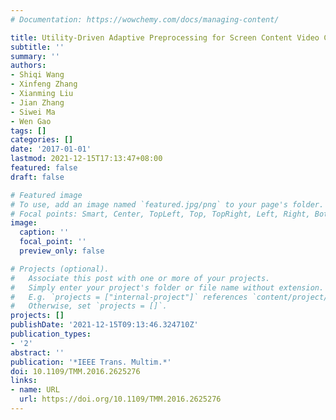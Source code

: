 ```yaml
---
# Documentation: https://wowchemy.com/docs/managing-content/

title: Utility-Driven Adaptive Preprocessing for Screen Content Video Compression
subtitle: ''
summary: ''
authors:
- Shiqi Wang
- Xinfeng Zhang
- Xianming Liu
- Jian Zhang
- Siwei Ma
- Wen Gao
tags: []
categories: []
date: '2017-01-01'
lastmod: 2021-12-15T17:13:47+08:00
featured: false
draft: false

# Featured image
# To use, add an image named `featured.jpg/png` to your page's folder.
# Focal points: Smart, Center, TopLeft, Top, TopRight, Left, Right, BottomLeft, Bottom, BottomRight.
image:
  caption: ''
  focal_point: ''
  preview_only: false

# Projects (optional).
#   Associate this post with one or more of your projects.
#   Simply enter your project's folder or file name without extension.
#   E.g. `projects = ["internal-project"]` references `content/project/deep-learning/index.md`.
#   Otherwise, set `projects = []`.
projects: []
publishDate: '2021-12-15T09:13:46.324710Z'
publication_types:
- '2'
abstract: ''
publication: '*IEEE Trans. Multim.*'
doi: 10.1109/TMM.2016.2625276
links:
- name: URL
  url: https://doi.org/10.1109/TMM.2016.2625276
---
```


